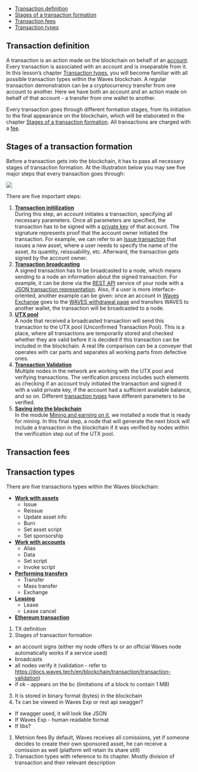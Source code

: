 - [Transaction definition](#transaction-definition)
- [Stages of a transaction formation](#stages-of-a-transaction-formation)
- [Transaction fees](#transaction-fees)
- [Transaction types](#transaction-types)

## Transaction definition ##

A transaction is an action made on the blockchain on behalf of an [account](). Every transaction is associated with an account and is inseparable from it. In this lesson’s chapter [Transaction types](#transaction-types), you will become familiar with all possible transaction types within the Waves blockchain. A regular transaction demonstration can be a cryptocurrency transfer from one account to another. Here we have both an account and an action made on behalf of that account - a transfer from one wallet to another.

Every transaction goes through different formation stages, from its initiation to the final appearance on the blockchain, which will be elaborated in the chapter [Stages of a transaction formation](#stages-of-a-transaction-formation). All transactions are charged with a [fee](#transaction-fees).

## Stages of a transaction formation ##

Before a transaction gets into the blockchain, it has to pass all necessary stages of transaction formation. At the illustration below you may see five major steps that every transaction goes through:

![](./img/txstages.png)

There are five important steps:
1. **<u>Transaction initilization</u>**  
    During this step, an account initiates a transaction, specifying all necessary parameters. Once all parameters are specified, the transaction has to be signed with a [private key]() of that account. The signature represents proof that the account owner initiated the transaction. For example, we can refer to an [Issue transaction]() that issues a new asset, where a user needs to specify the name of the asset, its quantity, reissuability, etc. Afterward, the transaction gets signed by the account owner.
2. **<u>Transaction broadcasting</u>**  
    A signed transaction has to be broadcasted to a node, which means sending to a node an information about the signed transaction. For example, it can be done via the [REST API](http://127.0.0.1:6869/api-docs/index.html#/transactions/broadcastSignedTx) service of your node with a [JSON transaction representation](https://docs.waves.tech/en/blockchain/transaction/#json-representation). Also, if a user is more interface-oriented, another example can be given: once an account in [Waves Exchange](https://waves.exchange/) goes to the [WAVES withdrawal page](https://waves.exchange/withdraw/WAVES) and transfers WAVES to another wallet, the transaction will be broadcasted to a node.
3. **<u>UTX pool</u>**  
    A node that received a broadcasted transaction will send this transaction to the UTX pool (Unconfirmed Transaction Pool). This is a place, where all transactions are temporarily stored and checked whether they are valid before it is decided if this transaction can be included in the blockchain. A real life comparison can be a conveyer that operates with car parts and separates all working parts from defective ones. 
4. **<u>Transaction Validation</u>**  
    Multiple nodes in the network are working with the UTX pool and verifying transactions. The verification process includes such elements as checking if an account truly initiated the transaction and signed it with a valid private key, if the account had a sufficient available balance, and so on. Different [transaction types](#transaction-types) have different parameters to be verified. 
5. **<u>Saving into the blockchain</u>**  
    In the module [Mining and earning on it](), we installed a node that is ready for mining. In this final step, a node that will generate the next block will include a transaction in the blockchain if it was verified by nodes within the verification step out of the UTX pool.
     
## Transaction fees ##


## Transaction types ##

There are five transactions types within the Waves blockchain:
- **<u>Work with assets</u>**
    - Issue
    - Reissue
    - Update asset info
    - Burn
    - Set asset script
    - Set sponsorship
- **<u>Work with accounts</u>**
  - Alias
  - Data
  - Set script
  - Invoke script
- **<u>Performing transfers</u>**
  - Transfer
  - Mass transfer
  - Exchange
- **<u>Leasing</u>**
  - Lease
  - Lease cancel
- **<u>Ethereum transaction</u>**



1. TX definition
2. Stages of transaction formation
- an account signs (either my node offers tx or an official Waves node automatically works if a service used)
- broadcasts
- all nodes verify it 
(validation - refer to https://docs.waves.tech/en/blockchain/transaction/transaction-validation)
- if ok - appears on the bc 
(limitations of a block to contain 1 MB)
3. It is stored in binary format (bytes) in the blockchain
4. Tx can be viewed in Waves Exp or rest api swagger?
- If swagger used, it will look like JSON
- If Waves Exp - human readable format
- If libs?
1. Metnion fees
By default, Waves receives all comissions, yet if someone decides to create their own sponsored asset, he can receive a comission as well (platform will retain its share still)
6. Transaction types with reference to its chapter.
Mostly division of transaction and their relevant description